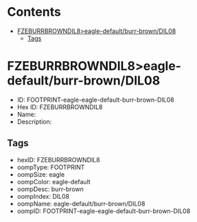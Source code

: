 



Contents
========

* [FZEBURRBROWNDIL8>eagle-default/burr-brown/DIL08](#fzeburrbrowndil8eagle-defaultburr-browndil08)
	* [Tags](#tags)

# FZEBURRBROWNDIL8>eagle-default/burr-brown/DIL08

- ID: FOOTPRINT-eagle-eagle-default-burr-brown-DIL08
- Hex ID: FZEBURRBROWNDIL8
- Name: 
- Description: 

## Tags

- hexID: FZEBURRBROWNDIL8
- oompType: FOOTPRINT
- oompSize: eagle
- oompColor: eagle-default
- oompDesc: burr-brown
- oompIndex: DIL08
- oompName: eagle-default/burr-brown/DIL08
- oompID: FOOTPRINT-eagle-eagle-default-burr-brown-DIL08
